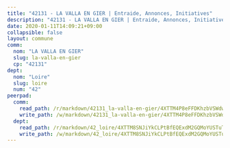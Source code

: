 ```yaml
---
title: "42131 - LA VALLA EN GIER | Entraide, Annonces, Initiatives"
description: "42131 - LA VALLA EN GIER | Entraide, Annonces, Initiatives"
date: 2020-01-11T14:09:21+09:00
collapsible: false
layout: commune
comm:
  nom: "LA VALLA EN GIER"
  slug: la-valla-en-gier
  cp: "42131"
dept:
  nom: "Loire"
  slug: loire
  num: "42"
peerpad:
  comm:
    read_path: /r/markdown/42131_la-valla-en-gier/4XTTM4P8eFFDKhzbVSWdwB3EH6WavDqxPqNFRkfFW9xQfPjs1
    write_path: /w/markdown/42131_la-valla-en-gier/4XTTM4P8eFFDKhzbVSWdwB3EH6WavDqxPqNFRkfFW9xQfPjs1-K3TgTytQtqjpakYPciDP1M5J7xp3UQXjnrUthS8aAmy7AZyq7ozFGHwTVKB7wwTdmfRym7fAZonHhjmvrSWGq7VX4HniSprbWW8Xi1EeQ88M2ERT2ZC4fyrsQLqcXWozCSdSVJGs
  dept:
    read_path: /r/markdown/42_loire/4XTTM8SNJiYkCLPtBfEQExdM2GQMoYUSTuTytLrQfQVaaYJeW
    write_path: /w/markdown/42_loire/4XTTM8SNJiYkCLPtBfEQExdM2GQMoYUSTuTytLrQfQVaaYJeW-K3TgUi5YJecchkttgL3M6Pu99u8hH2akRrHDb4XXZXATCvGiyzrNbe23fQbzNYiKWDR2re6vQN4Gxv5BQ2dayjGg1AqxtpHRtgi6cm74UeqjVtXM2ZJFa6mvBKTRc4s3X6tJYycN
---
```


